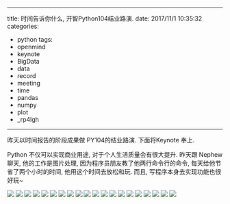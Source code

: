 
---
title:  时间告诉你什么, 开智Python104结业路演.
date: 2017/11/1 10:35:32
categories: 
- python
tags: 
- openmind
- keynote
- BigData
- data
- record
- meeting
- time
- pandas
- numpy
- plot
- _rp4lgh

---


昨天以时间报告的阶段成果做 PY104的结业路演. 下面将Keynote 奉上. 

Python 不仅可以实现商业用途, 对于个人生活质量会有很大提升. 昨天跟 Nephew 聊天, 他的工作是图片处理, 因为程序员朋友教了他两行命令行的命令, 每天给他节省了两个小时的时间, 他用这个时间去放松和玩. 而且, 写程序本身去实现功能也很好玩~

![](https://ws3.sinaimg.cn/large/006tNc79gy1fl256qjsspj31hc0u0go9.jpg)
![](https://ws3.sinaimg.cn/large/006tNc79gy1fl256p29vdj31hc0u0gnu.jpg)
![](https://ws3.sinaimg.cn/large/006tNc79gy1fl256nreo9j31hc0u0wiw.jpg)
![](https://ws1.sinaimg.cn/large/006tNc79gy1fl256m2q5oj31hc0u0alg.jpg)
![](https://ws1.sinaimg.cn/large/006tNc79gy1fl256jzp0yj31hc0u0kjl.jpg)
![](https://ws2.sinaimg.cn/large/006tNc79gy1fl256heaetj31hc0u0wi2.jpg)
![](https://ws3.sinaimg.cn/large/006tNc79gy1fl256ftfb6j31hc0u041d.jpg)
![](https://ws3.sinaimg.cn/large/006tNc79gy1fl256edsrhj31hc0u0diz.jpg)
![](https://ws4.sinaimg.cn/large/006tNc79gy1fl256cqeytj31hc0u0ad4.jpg)
![](https://ws2.sinaimg.cn/large/006tNc79gy1fl256babsaj31hc0u0gs1.jpg)
![](https://ws1.sinaimg.cn/large/006tNc79gy1fl2569ccahj31hc0u0gtn.jpg)
![](https://ws4.sinaimg.cn/large/006tNc79gy1fl25679qb0j31hc0u07ag.jpg)
![](https://ws1.sinaimg.cn/large/006tNc79gy1fl256589g7j31hc0u0n7x.jpg)
![](https://ws2.sinaimg.cn/large/006tNc79gy1fl2562o684j31hc0u07e2.jpg)
![](https://ws4.sinaimg.cn/large/006tNc79gy1fl2560pbegj31hc0u049p.jpg)
![](https://ws1.sinaimg.cn/large/006tNc79gy1fl255ykcwnj31hc0u0gqr.jpg)
![](https://ws4.sinaimg.cn/large/006tNc79gy1fl255wrd3rj31hc0u0jv1.jpg)
![](https://ws4.sinaimg.cn/large/006tNc79gy1fl255v8dlxj31hc0u0gp3.jpg)
![](https://ws4.sinaimg.cn/large/006tNc79gy1fl255tf7n7j31hc0u0dja.jpg)
![](https://ws2.sinaimg.cn/large/006tNc79gy1fl255rorl1j31hc0u0wql.jpg)
